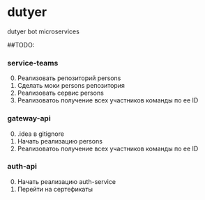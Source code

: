 # dutyer
dutyer bot microservices

##TODO:

### service-teams

0. Реализовать репозиторий persons
0. Сделать моки persons репозитория
0. Реализовать сервис persons
0. Реализоватоь получение всех участников команды по ее ID

### gateway-api

0. .idea в gitignore
0. Начать реализацию persons
0. Реализоватоь получение всех участников команды по ее ID

### auth-api 

0. Начать реализацию auth-service
0. Перейти на сертефикаты 